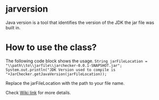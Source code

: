 # jarversion
Java version is a tool that identifies the version of the JDK the jar file was built in. 

# How to use the class?
The following code block shows the usage.
`String jarFileLocation = "\\path\\to\\jarfile\\jarchecker-0.0.1-SNAPSHOT.jar"; 
System.out.println("JDK Version used to compile is "+JarChecker.getJavaVersion(jarFileLocation));`

Replace the jarFileLocation with the path to your file name.

Check [Wiki link](https://github.com/shailu2006/jarversion/wiki) for more details.
